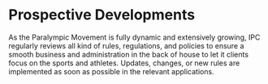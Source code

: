 # Prospective Developments

As the Paralympic Movement is fully dynamic and extensively growing, IPC regularly reviews all kind of rules, regulations, and policies to ensure a smooth business and administration in the back of house to let it clients focus on the sports and athletes. Updates, changes, or new rules are implemented as soon as possible in the relevant applications.